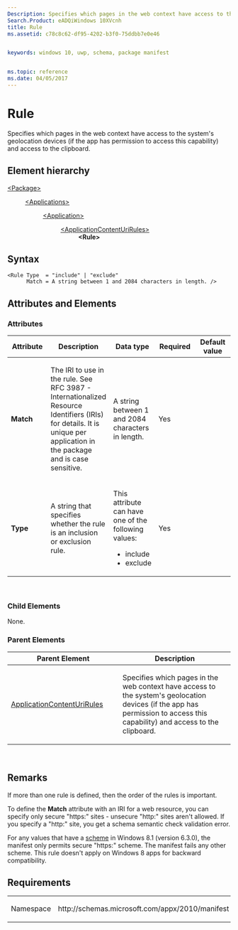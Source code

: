 ```yaml
---
Description: Specifies which pages in the web context have access to the system's geolocation devices and access to the clipboard.
Search.Product: eADQiWindows 10XVcnh
title: Rule
ms.assetid: c78c8c62-df95-4202-b3f0-75ddbb7e0e46


keywords: windows 10, uwp, schema, package manifest


ms.topic: reference
ms.date: 04/05/2017
---
```


# Rule

Specifies which pages in the web context have access to the system's geolocation devices (if the app has permission to access this capability) and access to the clipboard.

## Element hierarchy

<dl>
<dt><a href="element-package.md">&lt;Package&gt;</a></dt>
<dd>
<dl>
<dt><a href="element-applications.md">&lt;Applications&gt;</a></dt>
<dd>
<dl>
<dt><a href="element-application.md">&lt;Application&gt;</a></dt>
<dd>
<dl>
<dt><a href="element-applicationcontenturirules.md">&lt;ApplicationContentUriRules&gt;</a></dt>
<dd><b>&lt;Rule&gt;</b></dd>
</dl>
</dd>
</dl>
</dd>
</dl>
</dd>
</dl>

## Syntax

``` syntax
<Rule Type  = "include" | "exclude"
      Match = A string between 1 and 2084 characters in length. />
```

## Attributes and Elements


### Attributes

<table>
<colgroup>
<col width="20%" />
<col width="20%" />
<col width="20%" />
<col width="20%" />
<col width="20%" />
</colgroup>
<thead>
<tr class="header">
<th>Attribute</th>
<th>Description</th>
<th>Data type</th>
<th>Required</th>
<th>Default value</th>
</tr>
</thead>
<tbody>
<tr class="odd">
<td><strong>Match</strong></td>
<td><p>The IRI to use in the rule. See RFC 3987 - Internationalized Resource Identifiers (IRIs) for details. It is unique per application in the package and is case sensitive.</p></td>
<td>A string between 1 and 2084 characters in length.</td>
<td>Yes</td>
<td></td>
</tr>
<tr class="even">
<td><strong>Type</strong></td>
<td><p>A string that specifies whether the rule is an inclusion or exclusion rule.</p></td>
<td><p>This attribute can have one of the following values:</p>
<ul>
<li>include</li>
<li>exclude</li>
</ul></td>
<td>Yes</td>
<td></td>
</tr>
</tbody>
</table>

 

### Child Elements

None.

### Parent Elements

<table>
<colgroup>
<col width="50%" />
<col width="50%" />
</colgroup>
<thead>
<tr class="header">
<th>Parent Element</th>
<th>Description</th>
</tr>
</thead>
<tbody>
<tr class="odd">
<td><a href="element-applicationcontenturirules.md">ApplicationContentUriRules</a> </td>
<td><p>Specifies which pages in the web context have access to the system's geolocation devices (if the app has permission to access this capability) and access to the clipboard.</p></td>
</tr>
</tbody>
</table>

 

## Remarks

If more than one rule is defined, then the order of the rules is important.

To define the **Match** attribute with an IRI for a web resource, you can specify only secure "https:" sites - unsecure "http:" sites aren't allowed. If you specify a "http:" site, you get a schema semantic check validation error.

For any values that have a [scheme](https://docs.microsoft.com/windows/uwp/launch-resume/launch-maps-app) in Windows 8.1 (version 6.3.0), the manifest only permits secure "https:" scheme. The manifest fails any other scheme. This rule doesn't apply on Windows 8 apps for backward compatibility.

## Requirements

<table>
<colgroup>
<col width="50%" />
<col width="50%" />
</colgroup>
<tbody>
<tr class="odd">
<td><p>Namespace</p></td>
<td><p>http://schemas.microsoft.com/appx/2010/manifest</p></td>
</tr>
</tbody>
</table>

 

 



